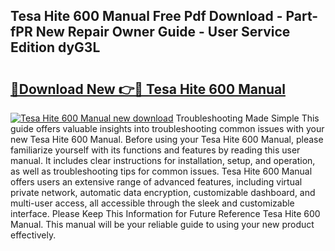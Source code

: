 ## Tesa Hite 600 Manual Free Pdf Download - Part-fPR New Repair Owner Guide - User Service Edition dyG3L

# <h2><a href="http://bc54904.oget.top/?id=Tesa+Hite+600+Manual">🔗Download New 👉🔴 Tesa Hite 600 Manual</a></h2>

[![Tesa Hite 600 Manual new download](https://i.imgur.com/5g1atiW.png)](http://bc54904.oget.top/?id=Tesa+Hite+600+Manual)
Troubleshooting Made Simple This guide offers valuable insights into troubleshooting common issues with your new Tesa Hite 600 Manual. Before using your Tesa Hite 600 Manual, please familiarize yourself with its functions and features by reading this user manual. It includes clear instructions for installation, setup, and operation, as well as troubleshooting tips for common issues. Tesa Hite 600 Manual offers users an extensive range of advanced features, including virtual private network, automatic data encryption, customizable dashboard, and multi-user access, all accessible through the sleek and customizable interface. Please Keep This Information for Future Reference Tesa Hite 600 Manual. This manual will be your reliable guide to using your new product effectively.
